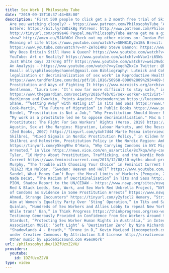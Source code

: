 ```yaml
---
title: Sex Work | Philosophy Tube
date: "2019-09-15T10:37:44+08:00"
description: 'First 500 people to click get a 2 month free trial of Skillshare: https://skl.sh/philosophytube
  Are you watching closely? - https://www.patreon.com/PhilosophyTube ‘Ambition’ by
  Estère: https://bit.ly/2WDikBg Patreon: http://www.patreon.com/PhilosophyTube Subscribe!
  http://tinyurl.com/pr99a46 Paypal.me/PhilosophyTube Wanna get me a gift for the
  show? http://amzn.eu/5JAYdOd Check out my other videos on: Jordan Peterson & The
  Meaning of Life https://www.youtube.com/watch?v=SEMB1Ky2n1E& Brexit: What is Democracy?
  https://www.youtube.com/watch?v=Vr-ZeToI4R8 Steve Bannon: https://www.youtube.com/watch?v=wO6uD3c2qMo
  Why Does Britain Still Have A Queen? https://www.youtube.com/watch?v=x2W7P3wGBI8
  YouTube: Art or Reality? https://www.youtube.com/watch?v=kVav1ri65Ws Is Philosophy
  Just White Guys J3rk!ng Off? https://www.youtube.com/watch?v=weiz9wbIcGQ Transphobia:
  An Analysis - https://www.youtube.com/watch?v=yCxqdhZkxCo Twitter: @PhilosophyTube
  Email: ollysphilosophychannel@gmail.com Bibliography: Lutnick and Cohan, “Criminalization,
  legalization or decriminalization of sex work" in Reproductive Health Matters 2009
  https://www.tandfonline.com/doi/pdf/10.1016/S0968-8080%2809%2934469-9 Kollontai,
  Prostitution and Ways of Fighting It https://www.marxists.org/archive/kollonta/1921/prostitution.htm
  Gentleman, “Laura Lee: ‘It’s now far more difficult to stay safe,” in The Guardian
  https://www.theguardian.com/society/2016/feb/05/sex-worker-activist-laura-lee-northern-ireland-law-challenge-interview
  MacKinnon and Dworkin, Points Against Postmodernism https://luceononuro1.files.wordpress.com/2015/04/points-against-postmodernism-catharine-mackinnon-socdiss.pdf
  Shane, “”Getting Away” with Hating It” in Tits and Sass https://www.tapatalk.com/groups/camgirlnotesfr/tits-and-sass-getting-away-with-hating-it-consent--t4054.html
  Cook-Martin, “The Future of Migration” in Public Books https://www.publicbooks.org/the-future-of-migration/
  Bindel, “Prostitution is Not a Job," “Why Prostitution Should Never Be Legalised,”
  “My work as a prostitute led me to oppose decriminalisation." Mac & Smith, Revolting
  Prostitutes: The Fight For Sex Workers’ Rights (Verso, 2019) https://tinyurl.com/y58phrq5
  Agustin, Sex at the Margins: Migration, Labour Markets, and the Rescue Industry
  (Zed Books, 2007) https://tinyurl.com/y4xh7d44 Marte Mesna interviewing May-Len
  Skilbrei, “Mixed Signals in Nordic Prostitution Policy,” in Kilden http://kjonnsforskning.no/en/2015/09/mixed-signals-nordic-prostitution-policy
  Skilbrei and Holmström, Prostitution Policy in the Nordic Region: Ambiguous Sympathies
  https://tinyurl.com/y5keg9hw O’Hara, “Why Carrying Condoms in NYC Might Get You
  Arrested,” in Vice https://news.vice.com/en_us/article/8x7kqa/why-carrying-condoms-in-nyc-might-get-you-arrested
  Tyler, “10 Myths About Prostitution, Trafficking, and the Nordic Model,” in Feminist
  Current https://www.feministcurrent.com/2013/12/08/10-myths-about-prostitution-trafficking-and-the-nordic-model/
  Murphy, “The Trouble with Choosing Your Choice” in Feminist Current https://duckduckgo.com/?q=megan+murphy+the+trouble+with+choosing+your+choice&atb=v118-7o_&ia=web
  781§23 Mia Mulder, “Sweden: Heaven and Hell” https://www.youtube.com/watch?v=eSLcedaIWzc&t=24s&pbjreload=10
  Sandel, What Money Can’t Buy: the Moral Limits of Markets (Penguin, 2012) https://tinyurl.com/y6bvvtu7
  Nada DeCat, “The Racism of Decriminalisation” in Tits and Sass http://titsandsass.com/the-racism-of-decriminalization/
  PION, Shadow Report to the UN/CEDAW - https://www.nswp.org/sites/nswp.org/files/norway_sex_workers_cedaw_shadow_report_pion_-_2017.pdf
  Red & Black Leeds, Sex, Work, and Sex Work Red Umbrella Project, “NYPD Bans Use
  of Condoms as Evidence in Some Prostitution Arrests” https://www.nswp.org/timeline/event/nypd-bans-use-condoms-evidence-some-prostitution-arrests
  Ahmed, Strange Encounters" https://tinyurl.com/y2yfscl2 Hemery, “Strippers Take
  Aim at Women’s Equality Party Over ‘Sting’ Operation,” in Tits and Sass https://novaramedia.com/2019/04/25/strippers-take-aim-at-womens-equality-party-over-sting-operation/
  Quinlan, “Hundreds of Sex Workers and Allies Lobby to repeal New York’s ‘Walking
  While trans’ Ban,” in Think Progress https://thinkprogress.org/sex-workers-rally-capitol-ask-new-york-lawmakers-to-pass-legislation-to-keep-them-safe-9e8213a484c7/
  Testimony Generously Provided in Confidence from Sex Workers Around the World Zahara
  Stardust, “Protecting Sex Worker Human Rights in Australia,” in International Bar
  Association MUSIC: ‘Soft Light’ & ‘Destination Zero’ by Nina Richards - http://www.ninarichards.co.uk/
  "Shadowlands 4 - Breath," “Drone in D,” Kevin MacLeod (incompetech.com) Licensed
  under Creative Commons: By Attribution 3.0 License http://creativecommons.org/licenses/by/3.0/
  Other music by Epidemicsound.com #SexWork'
url: /philosophytube/1DZfUzxZ2VU/
providers:
  youtube:
    id: 1DZfUzxZ2VU
type: video
---
```

